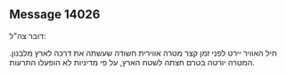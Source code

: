## Message 14026

דובר צה"ל:

חיל האוויר יירט לפני זמן קצר מטרה אווירית חשודה שעשתה את דרכה לארץ מלבנון.
המטרה יורטה בטרם חצתה לשטח הארץ, על פי מדיניות לא הופעלו התרעות.

